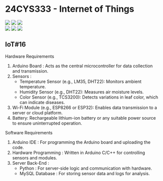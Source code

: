 # 24CYS333 - Internet of Things
![](https://img.shields.io/badge/Batch-22CYS-lightgreen) ![](https://img.shields.io/badge/UG-blue) ![](https://img.shields.io/badge/Subject-IoT-blue)
<br/>
![](https://img.shields.io/badge/Lecture-2-orange) ![](https://img.shields.io/badge/Practical-3-orange) ![](https://img.shields.io/badge/Credits-3-orange) <br/>

## IoT#16

Hardware Requirements  
1. Arduino Board : Acts as the central microcontroller for data collection and transmission.  
2. Sensors :  
   - Temperature Sensor (e.g., LM35, DHT22): Monitors ambient temperature.  
   - Humidity Sensor (e.g., DHT22): Measures air moisture levels.  
   - Color Sensor (e.g., TCS3200): Detects variations in leaf color, which can indicate diseases.  
3. Wi-Fi Module (e.g., ESP8266 or ESP32): Enables data transmission to a server or cloud platform.  
4. Battery:  Rechargeable lithium-ion battery or any suitable power source to ensure uninterrupted operation.  



Software Requirements  
1. Arduino IDE : For programming the Arduino board and uploading the code.  
2. Hardware Programming : Written in Arduino C/C++ for controlling sensors and modules.  
3. Server Back-End :  
   - Python : For server-side logic and communication with hardware.  
   - MySQL Database : For storing sensor data and logs for analysis.  


